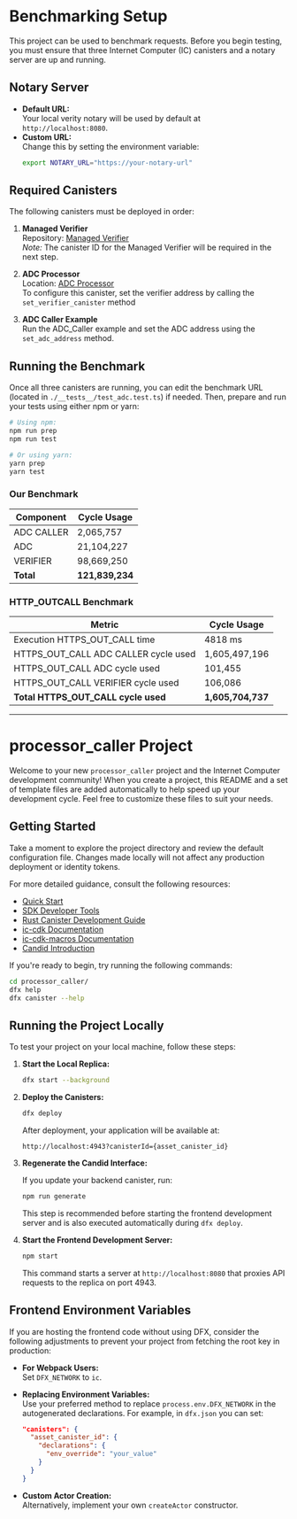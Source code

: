 # Benchmarking Setup

This project can be used to benchmark requests. Before you begin testing, you must ensure that three Internet Computer (IC) canisters and a notary server are up and running.

## Notary Server

- **Default URL:**  
  Your local verity notary will be used by default at `http://localhost:8080`.  
- **Custom URL:**  
  Change this by setting the environment variable:  
  ```bash
  export NOTARY_URL="https://your-notary-url"
  ```

## Required Canisters

The following canisters must be deployed in order:

1. **Managed Verifier**  
   Repository: [Managed Verifier](https://github.com/usherlabs/verity-dp/tree/main/ic/managed/verifier)  
   *Note:* The canister ID for the Managed Verifier will be required in the next step.

2. **ADC Processor**  
   Location: [ADC Processor](../processor/ic)  
   To configure this canister, set the verifier address by calling  the `set_verifier_canister` method

3. **ADC Caller Example**  
   Run the ADC_Caller example and set the ADC address using the `set_adc_address` method.

## Running the Benchmark

Once all three canisters are running, you can edit the benchmark URL (located in `./__tests__/test_adc.test.ts`) if needed. Then, prepare and run your tests using either npm or yarn:

```bash
# Using npm:
npm run prep
npm run test

# Or using yarn:
yarn prep
yarn test
```

### Our Benchmark

| Component    | Cycle Usage   |
| ------------ | ------------- |
| ADC CALLER   | 2,065,757     |
| ADC          | 21,104,227    |
| VERIFIER     | 98,669,250     |
| **Total**    | **121,839,234** |

### HTTP_OUTCALL Benchmark

| Metric                                      |   Cycle Usage        |
| ------------------------------------------- | ------------------ |
| Execution HTTPS_OUT_CALL time               | 4818 ms            |
| HTTPS_OUT_CALL ADC CALLER cycle used        | 1,605,497,196      |
| HTTPS_OUT_CALL ADC cycle used               | 101,455            |
| HTTPS_OUT_CALL VERIFIER cycle used          | 106,086            |
| **Total HTTPS_OUT_CALL cycle used**         | **1,605,704,737**  |


---

# processor_caller Project

Welcome to your new `processor_caller` project and the Internet Computer development community! When you create a project, this README and a set of template files are added automatically to help speed up your development cycle. Feel free to customize these files to suit your needs.

## Getting Started

Take a moment to explore the project directory and review the default configuration file. Changes made locally will not affect any production deployment or identity tokens.

For more detailed guidance, consult the following resources:

- [Quick Start](https://internetcomputer.org/docs/current/developer-docs/setup/deploy-locally)
- [SDK Developer Tools](https://internetcomputer.org/docs/current/developer-docs/setup/install)
- [Rust Canister Development Guide](https://internetcomputer.org/docs/current/developer-docs/backend/rust/)
- [ic-cdk Documentation](https://docs.rs/ic-cdk)
- [ic-cdk-macros Documentation](https://docs.rs/ic-cdk-macros)
- [Candid Introduction](https://internetcomputer.org/docs/current/developer-docs/backend/candid/)

If you're ready to begin, try running the following commands:

```bash
cd processor_caller/
dfx help
dfx canister --help
```

## Running the Project Locally

To test your project on your local machine, follow these steps:

1. **Start the Local Replica:**

   ```bash
   dfx start --background
   ```

2. **Deploy the Canisters:**

   ```bash
   dfx deploy
   ```

   After deployment, your application will be available at:
   ```
   http://localhost:4943?canisterId={asset_canister_id}
   ```

3. **Regenerate the Candid Interface:**

   If you update your backend canister, run:
   ```bash
   npm run generate
   ```
   This step is recommended before starting the frontend development server and is also executed automatically during `dfx deploy`.

4. **Start the Frontend Development Server:**

   ```bash
   npm start
   ```
   This command starts a server at `http://localhost:8080` that proxies API requests to the replica on port 4943.

## Frontend Environment Variables

If you are hosting the frontend code without using DFX, consider the following adjustments to prevent your project from fetching the root key in production:

- **For Webpack Users:**  
  Set `DFX_NETWORK` to `ic`.

- **Replacing Environment Variables:**  
  Use your preferred method to replace `process.env.DFX_NETWORK` in the autogenerated declarations. For example, in `dfx.json` you can set:
  ```json
  "canisters": {
    "asset_canister_id": {
      "declarations": {
        "env_override": "your_value"
      }
    }
  }
  ```

- **Custom Actor Creation:**  
  Alternatively, implement your own `createActor` constructor.

